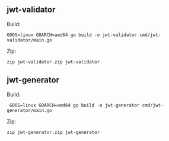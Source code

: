 ## jwt-validator

Build:

```shell
GOOS=linux GOARCH=amd64 go build -o jwt-validator cmd/jwt-validator/main.go
```

Zip:

```shell
zip jwt-validator.zip jwt-validator
```

## jwt-generator

Build:

```shell
 GOOS=linux GOARCH=amd64 go build -o jwt-generator cmd/jwt-generator/main.go
```

Zip:

```shell
zip jwt-generator.zip jwt-generator
```
